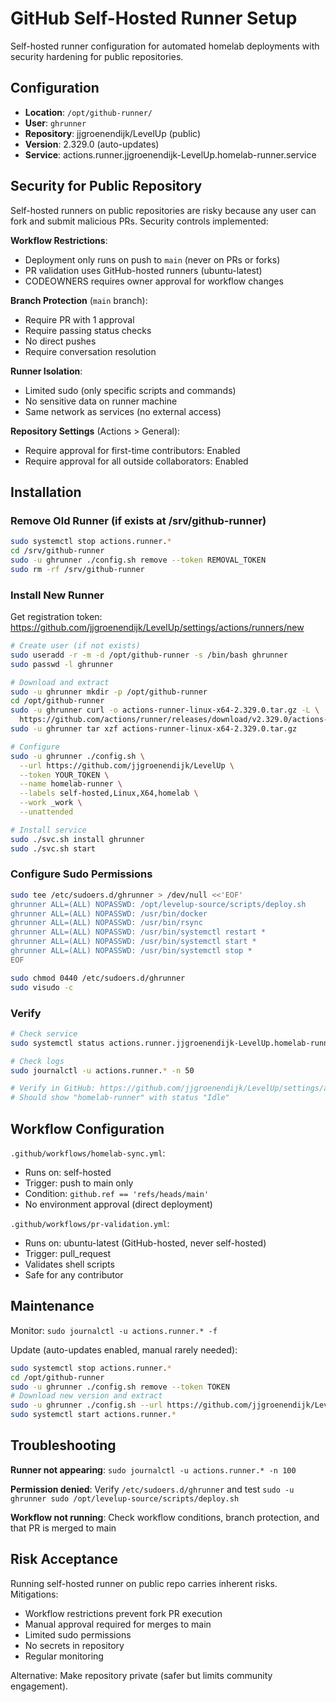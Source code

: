# GitHub Self-Hosted Runner Setup

Self-hosted runner configuration for automated homelab deployments with security hardening for public repositories.

## Configuration

- **Location**: `/opt/github-runner/`
- **User**: `ghrunner`
- **Repository**: jjgroenendijk/LevelUp (public)
- **Version**: 2.329.0 (auto-updates)
- **Service**: actions.runner.jjgroenendijk-LevelUp.homelab-runner.service

## Security for Public Repository

Self-hosted runners on public repositories are risky because any user can fork and submit malicious PRs. Security controls implemented:

**Workflow Restrictions**:

- Deployment only runs on push to `main` (never on PRs or forks)
- PR validation uses GitHub-hosted runners (ubuntu-latest)
- CODEOWNERS requires owner approval for workflow changes

**Branch Protection** (`main` branch):

- Require PR with 1 approval
- Require passing status checks
- No direct pushes
- Require conversation resolution

**Runner Isolation**:

- Limited sudo (only specific scripts and commands)
- No sensitive data on runner machine
- Same network as services (no external access)

**Repository Settings** (Actions > General):

- Require approval for first-time contributors: Enabled
- Require approval for all outside collaborators: Enabled

## Installation

### Remove Old Runner (if exists at /srv/github-runner)

```bash
sudo systemctl stop actions.runner.*
cd /srv/github-runner
sudo -u ghrunner ./config.sh remove --token REMOVAL_TOKEN
sudo rm -rf /srv/github-runner
```

### Install New Runner

Get registration token: <https://github.com/jjgroenendijk/LevelUp/settings/actions/runners/new>

```bash
# Create user (if not exists)
sudo useradd -r -m -d /opt/github-runner -s /bin/bash ghrunner
sudo passwd -l ghrunner

# Download and extract
sudo -u ghrunner mkdir -p /opt/github-runner
cd /opt/github-runner
sudo -u ghrunner curl -o actions-runner-linux-x64-2.329.0.tar.gz -L \
  https://github.com/actions/runner/releases/download/v2.329.0/actions-runner-linux-x64-2.329.0.tar.gz
sudo -u ghrunner tar xzf actions-runner-linux-x64-2.329.0.tar.gz

# Configure
sudo -u ghrunner ./config.sh \
  --url https://github.com/jjgroenendijk/LevelUp \
  --token YOUR_TOKEN \
  --name homelab-runner \
  --labels self-hosted,Linux,X64,homelab \
  --work _work \
  --unattended

# Install service
sudo ./svc.sh install ghrunner
sudo ./svc.sh start
```

### Configure Sudo Permissions

```bash
sudo tee /etc/sudoers.d/ghrunner > /dev/null <<'EOF'
ghrunner ALL=(ALL) NOPASSWD: /opt/levelup-source/scripts/deploy.sh
ghrunner ALL=(ALL) NOPASSWD: /usr/bin/docker
ghrunner ALL=(ALL) NOPASSWD: /usr/bin/rsync
ghrunner ALL=(ALL) NOPASSWD: /usr/bin/systemctl restart *
ghrunner ALL=(ALL) NOPASSWD: /usr/bin/systemctl start *
ghrunner ALL=(ALL) NOPASSWD: /usr/bin/systemctl stop *
EOF

sudo chmod 0440 /etc/sudoers.d/ghrunner
sudo visudo -c
```

### Verify

```bash
# Check service
sudo systemctl status actions.runner.jjgroenendijk-LevelUp.homelab-runner.service

# Check logs
sudo journalctl -u actions.runner.* -n 50

# Verify in GitHub: https://github.com/jjgroenendijk/LevelUp/settings/actions/runners
# Should show "homelab-runner" with status "Idle"
```

## Workflow Configuration

`.github/workflows/homelab-sync.yml`:

- Runs on: self-hosted
- Trigger: push to main only
- Condition: `github.ref == 'refs/heads/main'`
- No environment approval (direct deployment)

`.github/workflows/pr-validation.yml`:

- Runs on: ubuntu-latest (GitHub-hosted, never self-hosted)
- Trigger: pull_request
- Validates shell scripts
- Safe for any contributor

## Maintenance

Monitor: `sudo journalctl -u actions.runner.* -f`

Update (auto-updates enabled, manual rarely needed):

```bash
sudo systemctl stop actions.runner.*
cd /opt/github-runner
sudo -u ghrunner ./config.sh remove --token TOKEN
# Download new version and extract
sudo -u ghrunner ./config.sh --url https://github.com/jjgroenendijk/LevelUp --token TOKEN
sudo systemctl start actions.runner.*
```

## Troubleshooting

**Runner not appearing**: `sudo journalctl -u actions.runner.* -n 100`

**Permission denied**: Verify `/etc/sudoers.d/ghrunner` and test `sudo -u ghrunner sudo /opt/levelup-source/scripts/deploy.sh`

**Workflow not running**: Check workflow conditions, branch protection, and that PR is merged to main

## Risk Acceptance

Running self-hosted runner on public repo carries inherent risks. Mitigations:

- Workflow restrictions prevent fork PR execution
- Manual approval required for merges to main
- Limited sudo permissions
- No secrets in repository
- Regular monitoring

Alternative: Make repository private (safer but limits community engagement).
